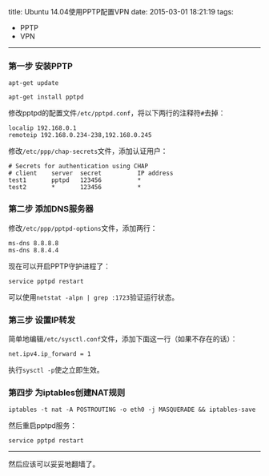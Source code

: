 title: Ubuntu 14.04使用PPTP配置VPN
date: 2015-03-01 18:21:19
tags: 
- PPTP
- VPN
---
### 第一步 安装PPTP

```
apt-get update
```

```
apt-get install pptpd
```

修改pptpd的配置文件`/etc/pptpd.conf`，将以下两行的注释符`#`去掉：

```
localip 192.168.0.1
remoteip 192.168.0.234-238,192.168.0.245
```

修改`/etc/ppp/chap-secrets`文件，添加认证用户：

```
# Secrets for authentication using CHAP
# client    server  secret          IP address
test1       pptpd   123456          *
test2       *       123456          *
```

### 第二步 添加DNS服务器

修改`/etc/ppp/pptpd-options`文件，添加两行：

```
ms-dns 8.8.8.8
ms-dns 8.8.4.4
```

现在可以开启PPTP守护进程了：

```
service pptpd restart
```

可以使用`netstat -alpn | grep :1723`验证运行状态。

### 第三步 设置IP转发

简单地编辑`/etc/sysctl.conf`文件，添加下面这一行（如果不存在的话）：

```
net.ipv4.ip_forward = 1
```

执行`sysctl -p`使之立即生效。

### 第四步 为iptables创建NAT规则

```
iptables -t nat -A POSTROUTING -o eth0 -j MASQUERADE && iptables-save
```

然后重启pptpd服务：

```
service pptpd restart
```

---------------

然后应该可以妥妥地翻墙了。